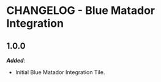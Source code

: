 # CHANGELOG - Blue Matador Integration

## 1.0.0

***Added***:

* Initial Blue Matador Integration Tile.

